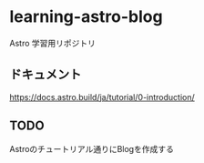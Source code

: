 # learning-astro-blog

Astro 学習用リポジトリ

## ドキュメント

https://docs.astro.build/ja/tutorial/0-introduction/

## TODO

Astroのチュートリアル通りにBlogを作成する

